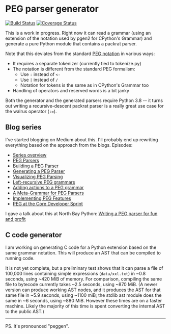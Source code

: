 PEG parser generator
====================
[![Build Status](https://travis-ci.com/gvanrossum/pegen.svg?branch=master)](https://travis-ci.com/gvanrossum/pegen)
[![Coverage Status](https://coveralls.io/repos/github/gvanrossum/pegen/badge.svg?branch=master)](https://coveralls.io/github/gvanrossum/pegen?branch=master)

This is a work in progress.  Right now it can read a grammar (using an
extension of the notation used by pgen2 for CPython's Grammar) and
generate a pure Python module that contains a packrat parser.

Note that this deviates from the standard [PEG
notation](https://github.com/PhilippeSigaud/Pegged/wiki/PEG-Basics) in
various ways:

- It requires a separate tokenizer (currently tied to tokenize.py)
- The notation is different from the standard PEG formalism:
  - Use `:` instead of `<-`
  - Use `|` instead of `/`
  - Notation for tokens is the same as in CPython's Grammar too
- Handling of operators and reserved words is a bit janky

Both the generator and the generated parsers require Python 3.8 -- it
turns out writing a recursive-descent packrat parser is a really great
use case for the walrus operator (`:=`).

Blog series
-----------

I've started blogging on Medium about this.  I'll probably end up
rewriting everything based on the approach from the blogs.  Episodes:

- [Series overview](https://medium.com/@gvanrossum_83706/peg-parsing-series-de5d41b2ed60)
- [PEG Parsers](https://medium.com/@gvanrossum_83706/peg-parsers-7ed72462f97c)
- [Building a PEG Parser](https://medium.com/@gvanrossum_83706/building-a-peg-parser-d4869b5958fb)
- [Generating a PEG Parser](https://medium.com/@gvanrossum_83706/generating-a-peg-parser-520057d642a9)
- [Visualizing PEG Parsing](https://medium.com/@gvanrossum_83706/visualizing-peg-parsing-93a36f259423)
- [Left-recursive PEG grammars](https://medium.com/@gvanrossum_83706/left-recursive-peg-grammars-65dab3c580e1)
- [Adding actions to a PEG grammar](https://medium.com/@gvanrossum_83706/adding-actions-to-a-peg-grammar-d5e00fa1092f)
- [A Meta-Grammar for PEG Parsers](https://medium.com/@gvanrossum_83706/a-meta-grammar-for-peg-parsers-3d3d502ea332)
- [Implementing PEG Features](https://medium.com/@gvanrossum_83706/implementing-peg-features-76caa4b2151f)
- [PEG at the Core Developer Sprint](https://medium.com/@gvanrossum_83706/peg-at-the-core-developer-sprint-8b23677b91e6)

I gave a talk about this at North Bay Python:
[Writing a PEG parser for fun and profit](https://www.youtube.com/watch?v=QppWTvh7_sI)

C code generator
----------------

I am working on generating C code for a Python extension based on the
same grammar notation.  This will produce an AST that can be compiled
to running code.

It is not yet complete, but a preliminary test shows that it can parse
a file of 100,000 lines containing simple expressions (`data/xxl.txt`)
in ~0.8 seconds, using ~420 MiB of memory.  For comparison, compiling
the same file to bytecode currently takes ~2.5 seconds, using ~870
MiB.  (A newer version can produce working AST nodes, and it produces
the AST for that same file in ~5.9 seconds, using ~1100 miB; the
stdlib ast module does the same in ~6 seconds, using ~880 MiB.
However these times are on a faster machine.  Likely the majority of
this time is spent converting the internal AST to the public AST.)

__________
PS. It's pronounced "peggen".
